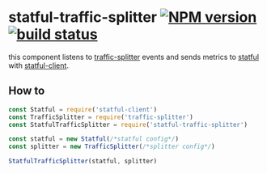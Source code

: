# statful-traffic-splitter [![NPM version][npm-image]][npm-url] [![build status][travis-image]][travis-url]

this component listens to [traffic-splitter](https://www.npmjs.com/package/traffic-splitter) events and sends metrics to [statful](https://statful.com) with [statful-client](https://www.npmjs.com/package/statful-client).

## How to

```javascript
const Statful = require('statful-client')
const TrafficSplitter = require('traffic-splitter')
const StatfulTrafficSplitter = require('statful-traffic-splitter')

const statful = new Statful(/*statful config*/)
const splitter = new TrafficSplitter(/*splitter config*/)

StatfulTrafficSplitter(statful, splitter)
```

[npm-image]: https://img.shields.io/npm/v/statful-traffic-splitter.svg?style=flat-square
[npm-url]: https://www.npmjs.com/package/statful-traffic-splitter
[travis-image]: https://travis-ci.org/Mindera/statful-traffic-splitter.svg?branch=master
[travis-url]: https://travis-ci.org/Mindera/statful-traffic-splitter
